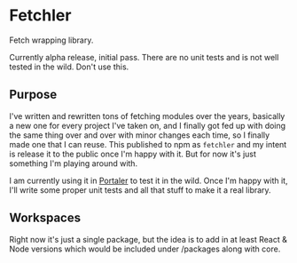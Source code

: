 # Fetchler

Fetch wrapping library.

Currently alpha release, initial pass. There are no unit tests and is not well tested in the wild. Don't use this.

## Purpose

I've written and rewritten tons of fetching modules over the years, basically a new one for every project I've taken on, and I finally got fed up with doing the same thing over and over with minor changes each time, so I finally made one that I can reuse. This published to npm as `fetchler` and my intent is release it to the public once I'm happy with it. But for now it's just something I'm playing around with. 

I am currently using it in [Portaler](https://github.com/Portaler-Zone/portaler-core/tree/main/packages/frontend) to test it in the wild. Once I'm happy with it, I'll write some proper unit tests and all that stuff to make it a real library.

## Workspaces

Right now it's just a single package, but the idea is to add in at least React & Node versions which would be included under /packages along with core. 

